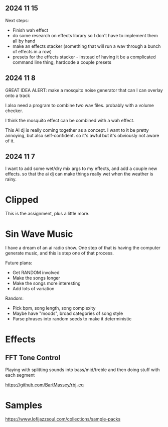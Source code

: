 ## 2024 11 15
Next steps:
* Finish wah effect
* do some research on effects library so I don't have to implement them all by hand
* make an effects stacker (something that will run a wav through a bunch of effects in a row)
* presets for the effects stacker - instead of having it be a complicated command line thing, hardcode a couple presets

## 2024 11 8
GREAT IDEA ALERT: make a mosquito noise generator that can I can overlay onto a track

I also need a program to combine two wav files. probably with a volume checker.

I think the mosquito effect can be combined with a wah effect.

This AI dj is really coming together as a concept. I want to it be pretty annoying, but also self-confident. so it's awful but it's obviously not aware of it.

## 2024 11 7
I want to add some wet/dry mix args to my effects, and add a couple new effects. so that the ai dj can make things really wet when the weather is rainy.

# Clipped
This is the assignment, plus a little more.

# Sin Wave Music
I have a dream of an ai radio show. One step of that is having the computer generate music, and this is step one of that process.

Future plans:
* Get RANDOM involved
* Make the songs longer
* Make the songs more interesting
* Add lots of variation

Random:
* Pick bpm, song length, song complexity
* Maybe have "moods", broad categories of song style
* Parse phrases into random seeds to make it deterministic

# Effects
## FFT Tone Control
Playing with splitting sounds into bass/mid/treble and then doing stuff with each segment


https://github.com/BartMassey/rbj-eq

# Samples 
https://www.lofijazzsoul.com/collections/sample-packs
